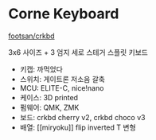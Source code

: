 # Corne Keyboard

[footsan/crkbd](https://github.com/foostan/crkbd)

3x6 사이즈 + 3 엄지 세로 스테거 스플릿 키보드

- 키캡: 까먹었다
- 스위치: 게이트론 저소음 갈축
- MCU: ELITE-C, nice!nano
- 케이스: 3D printed
- 펌웨어: QMK, ZMK
- 보드: crkbd cherry v2, crkbd choco v3
- 배열: [[miryoku]] flip inverted T 변형
